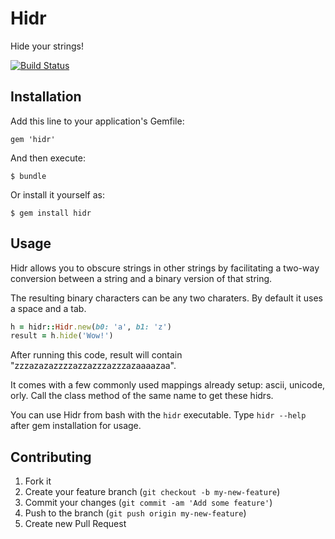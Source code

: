 # Hidr

Hide your strings!

[![Build Status](https://travis-ci.org/atongen/hidr.png)](https://travis-ci.org/atongen/hidr)

## Installation

Add this line to your application's Gemfile:

    gem 'hidr'

And then execute:

    $ bundle

Or install it yourself as:

    $ gem install hidr

## Usage

Hidr allows you to obscure strings in other strings by facilitating a two-way conversion
between a string and a binary version of that string.

The resulting binary characters can be any two charaters. By default it uses a space and a tab.

```ruby
h = hidr::Hidr.new(b0: 'a', b1: 'z')
result = h.hide('Wow!')
```

After running this code, result will contain "zzzazazazzzzazzazzzazzzazaaaazaa".

It comes with a few commonly used mappings already setup: ascii, unicode, orly.
Call the class method of the same name to get these hidrs.

You can use Hidr from bash with the `hidr` executable.
Type `hidr --help` after gem installation for usage.

## Contributing

1. Fork it
2. Create your feature branch (`git checkout -b my-new-feature`)
3. Commit your changes (`git commit -am 'Add some feature'`)
4. Push to the branch (`git push origin my-new-feature`)
5. Create new Pull Request
